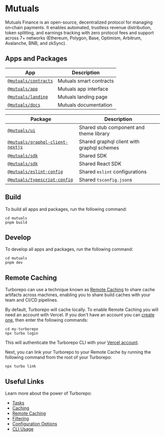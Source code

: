 # Mutuals
Mutuals Finance is an open-source, decentralized protocol for managing on‑chain payments. 
It enables automated, trustless revenue distribution, token splitting, and earnings tracking with zero protocol fees and support across 7+ networks (Ethereum, Polygon, Base, Optimism, Arbitrum, Avalanche, BNB, and zkSync).

## Apps and Packages

| App                                      | Description                             |
|------------------------------------------|-----------------------------------------|
| [`@mutuals/contracts`](./apps/contracts) | Mutuals smart contracts |
| [`@mutuals/app`](./apps/app)             | Mutuals app interface          |
| [`@mutuals/landing`](./apps/landing)     | Mutuals landing page                 |
| [`@mutuals/docs`](./apps/docs)           | Mutuals documentation                 |

| Package                                                              | Description                                |
|----------------------------------------------------------------------|--------------------------------------------|
| [`@mutuals/ui`](./packages/ui)                                       | Shared stub component and theme library    |
| [`@mutuals/graphql-client-nextjs`](./packages/graphql-client-nextjs) | Shared graphql client with graphql schemes |
| [`@mutuals/sdk`](./packages/sdk)                                     | Shared SDK                                 |
| [`@mutuals/sdk`](./packages/sdk-react)                               | Shared React SDK                           |
| [`@mutuals/eslint-config`](./packages/ui-components)                 | Shared `eslint` configurations             |
| [`@mutuals/typescript-config`](./packages/web)                       | Shared `tsconfig.json`s                    |

## Build

To build all apps and packages, run the following command:

```
cd mutuals
pnpm build
```

## Develop

To develop all apps and packages, run the following command:

```
cd mutuals
pnpm dev
```

## Remote Caching

Turborepo can use a technique known as [Remote Caching](https://turbo.build/repo/docs/core-concepts/remote-caching) to share cache artifacts across machines, enabling you to share build caches with your team and CI/CD pipelines.

By default, Turborepo will cache locally. To enable Remote Caching you will need an account with Vercel. If you don't have an account you can [create one](https://vercel.com/signup), then enter the following commands:

```
cd my-turborepo
npx turbo login
```

This will authenticate the Turborepo CLI with your [Vercel account](https://vercel.com/docs/concepts/personal-accounts/overview).

Next, you can link your Turborepo to your Remote Cache by running the following command from the root of your Turborepo:

```
npx turbo link
```

## Useful Links

Learn more about the power of Turborepo:

- [Tasks](https://turbo.build/repo/docs/core-concepts/monorepos/running-tasks)
- [Caching](https://turbo.build/repo/docs/core-concepts/caching)
- [Remote Caching](https://turbo.build/repo/docs/core-concepts/remote-caching)
- [Filtering](https://turbo.build/repo/docs/core-concepts/monorepos/filtering)
- [Configuration Options](https://turbo.build/repo/docs/reference/configuration)
- [CLI Usage](https://turbo.build/repo/docs/reference/command-line-reference)
